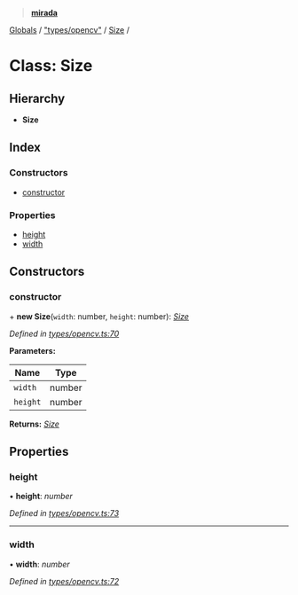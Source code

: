 > **[mirada](../README.md)**

[Globals](../README.md) / ["types/opencv"](../modules/_types_opencv_.md) / [Size](_types_opencv_.size.md) /

# Class: Size

## Hierarchy

* **Size**

## Index

### Constructors

* [constructor](_types_opencv_.size.md#constructor)

### Properties

* [height](_types_opencv_.size.md#height)
* [width](_types_opencv_.size.md#width)

## Constructors

###  constructor

\+ **new Size**(`width`: number, `height`: number): *[Size](_types_opencv_.size.md)*

*Defined in [types/opencv.ts:70](https://github.com/cancerberoSgx/mirada/blob/22ee850/mirada/src/types/opencv.ts#L70)*

**Parameters:**

Name | Type |
------ | ------ |
`width` | number |
`height` | number |

**Returns:** *[Size](_types_opencv_.size.md)*

## Properties

###  height

• **height**: *number*

*Defined in [types/opencv.ts:73](https://github.com/cancerberoSgx/mirada/blob/22ee850/mirada/src/types/opencv.ts#L73)*

___

###  width

• **width**: *number*

*Defined in [types/opencv.ts:72](https://github.com/cancerberoSgx/mirada/blob/22ee850/mirada/src/types/opencv.ts#L72)*